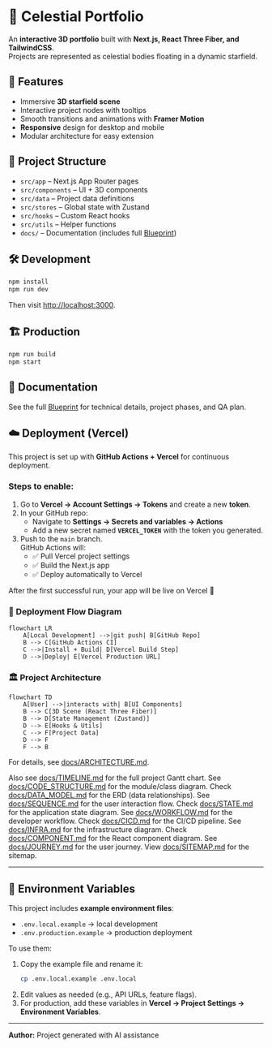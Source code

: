 # 🌌 Celestial Portfolio

An **interactive 3D portfolio** built with **Next.js, React Three Fiber, and TailwindCSS**.  
Projects are represented as celestial bodies floating in a dynamic starfield.  

## 🚀 Features
- Immersive **3D starfield scene**
- Interactive project nodes with tooltips
- Smooth transitions and animations with **Framer Motion**
- **Responsive** design for desktop and mobile
- Modular architecture for easy extension

## 📂 Project Structure
- `src/app` – Next.js App Router pages
- `src/components` – UI + 3D components
- `src/data` – Project data definitions
- `src/stores` – Global state with Zustand
- `src/hooks` – Custom React hooks
- `src/utils` – Helper functions
- `docs/` – Documentation (includes full [Blueprint](docs/BLUEPRINT.md))

## 🛠️ Development
```bash
npm install
npm run dev
```
Then visit [http://localhost:3000](http://localhost:3000).

## 🏗️ Production
```bash
npm run build
npm start
```

## 📘 Documentation
See the full [Blueprint](docs/BLUEPRINT.md) for technical details, project phases, and QA plan.

## ☁️ Deployment (Vercel)
This project is set up with **GitHub Actions + Vercel** for continuous deployment.

### Steps to enable:
1. Go to **Vercel → Account Settings → Tokens** and create a new **token**.
2. In your GitHub repo:  
   - Navigate to **Settings → Secrets and variables → Actions**  
   - Add a new secret named **`VERCEL_TOKEN`** with the token you generated.
3. Push to the `main` branch.  
   GitHub Actions will:  
   - ✅ Pull Vercel project settings  
   - ✅ Build the Next.js app  
   - ✅ Deploy automatically to Vercel  

After the first successful run, your app will be live on Vercel 🎉

### 🔄 Deployment Flow Diagram
```mermaid
flowchart LR
    A[Local Development] -->|git push| B[GitHub Repo]
    B --> C[GitHub Actions CI]
    C -->|Install + Build| D[Vercel Build Step]
    D -->|Deploy| E[Vercel Production URL]
```

### 🏛️ Project Architecture
```mermaid
flowchart TD
    A[User] -->|interacts with| B[UI Components]
    B --> C[3D Scene (React Three Fiber)]
    B --> D[State Management (Zustand)]
    D --> E[Hooks & Utils]
    C --> F[Project Data]
    D --> F
    F --> B
```

For details, see [docs/ARCHITECTURE.md](docs/ARCHITECTURE.md).

Also see [docs/TIMELINE.md](docs/TIMELINE.md) for the full project Gantt chart.
See [docs/CODE_STRUCTURE.md](docs/CODE_STRUCTURE.md) for the module/class diagram.
Check [docs/DATA_MODEL.md](docs/DATA_MODEL.md) for the ERD (data relationships).
See [docs/SEQUENCE.md](docs/SEQUENCE.md) for the user interaction flow.
Check [docs/STATE.md](docs/STATE.md) for the application state diagram.
See [docs/WORKFLOW.md](docs/WORKFLOW.md) for the developer workflow.
Check [docs/CICD.md](docs/CICD.md) for the CI/CD pipeline.
See [docs/INFRA.md](docs/INFRA.md) for the infrastructure diagram.
Check [docs/COMPONENT.md](docs/COMPONENT.md) for the React component diagram.
See [docs/JOURNEY.md](docs/JOURNEY.md) for the user journey.
View [docs/SITEMAP.md](docs/SITEMAP.md) for the sitemap.

---

## 🔑 Environment Variables
This project includes **example environment files**:

- `.env.local.example` → local development  
- `.env.production.example` → production deployment  

To use them:
1. Copy the example file and rename it:  
   ```bash
   cp .env.local.example .env.local
   ```
2. Edit values as needed (e.g., API URLs, feature flags).  
3. For production, add these variables in **Vercel → Project Settings → Environment Variables**.  

---
**Author:** Project generated with AI assistance  
